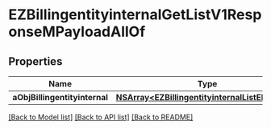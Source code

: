 # EZBillingentityinternalGetListV1ResponseMPayloadAllOf

## Properties
Name | Type | Description | Notes
------------ | ------------- | ------------- | -------------
**aObjBillingentityinternal** | [**NSArray&lt;EZBillingentityinternalListElement&gt;***](EZBillingentityinternalListElement.md) |  | 

[[Back to Model list]](../README.md#documentation-for-models) [[Back to API list]](../README.md#documentation-for-api-endpoints) [[Back to README]](../README.md)


